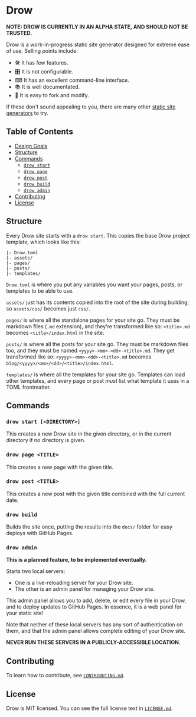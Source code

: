 # Drow

__NOTE: DROW IS CURRENTLY IN AN ALPHA STATE, AND SHOULD NOT BE TRUSTED.__

Drow is a work-in-progress static site generator designed for extreme ease of
use. Selling points include:

- 🛠 It has few features.
- 🎛 It is not configurable.
- ⌨ It has an excellent command-line interface.
- 📚 It is well documentated.
- 🔀 It is easy to fork and modify.

If these don't sound appealing to you, there are many other
[static site generators](https://www.staticgen.com/) to try.

## Table of Contents

- [Design Goals](#design-goals)
- [Structure](#structure)
- [Commands](#commands)
    - [`drow start`](#drow-start-directory)
    - [`drow page`](#drow-page-title)
    - [`drow post`](#drow-post-title)
    - [`drow build`](#drow-build)
    - [`drow admin`](#drow-admin)
- [Contributing](#contributing)
- [License](#license)

## Structure

Every Drow site starts with a `drow start`. This copies the base Drow project
template, which looks like this:

```
|- Drow.toml
|- assets/
|- pages/
|- posts/
|- templates/
```

`Drow.toml` is where you put any variables you want your pages, posts, or
templates to be able to use.

`assets/` just has its contents copied into the root of the site during
building; so `assets/css/` becomes just `css/`.

`pages/` is where all the standalone pages for your site go. They must be
markdown files (`.md` extension), and they're transformed like so: `<title>.md`
becomes `<title>/index.html` in the site.

`posts/` is where all the posts for your site go. They must be markdown files
too, and they must be named `<yyyy>-<mm>-<dd>-<title>.md`. They get transformed
like so: `<yyyy>-<mm>-<dd>-<title>.md` becomes
`blog/<yyyy>/<mm>/<dd>/<title>/index.html`.

`templates/` is where all the templates for your site go. Templates can load
other templates, and every page or post _must_ list what template it uses in
a TOML frontmatter.

## Commands

### `drow start [<DIRECTORY>]`

This creates a new Drow site in the given directory, or in the current
directory if no directory is given.

### `drow page <TITLE>`

This creates a new page with the given title.

### `drow post <TITLE>`

This creates a new post with the given title combined with the full current date.

### `drow build`

Builds the site once, putting the results into the `docs/` folder for easy
deploys with GitHub Pages.

### `drow admin`

__This is a planned feature, to be implemented eventually.__

Starts two local servers:

- One is a live-reloading server for your Drow site.
- The other is an admin panel for managing your Drow site.

This admin panel allows you to add, delete, or edit every file in your Drow,
and to deploy updates to GitHub Pages. In essence, it is a web panel for your
static site!

Note that neither of these local servers has any sort of authentication on
them, and that the admin panel allows complete editing of your Drow site.

__NEVER RUN THESE SERVERS IN A PUBLICLY-ACCESSIBLE LOCATION.__

## Contributing

To learn how to contribute, see [`CONTRIBUTING.md`](CONTRIBUTING.md).

## License

Drow is MIT licensed. You can see the full license text in [`LICENSE.md`](LICENSE.md).


